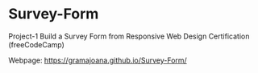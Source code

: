 # Survey-Form
Project-1
Build a Survey Form from Responsive Web Design Certification (freeCodeCamp)

Webpage:
https://gramajoana.github.io/Survey-Form/
